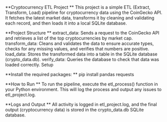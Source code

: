 **Cryptocurrency ETL Project
**
This project is a simple ETL (Extract, Transform, Load) pipeline for cryptocurrency data using the CoinGecko API. It fetches the latest market data, transforms it by cleaning and validating each record, and then loads it into a local SQLite database.

**Project Structure
**
extract_data: Sends a request to the CoinGecko API and retrieves a list of the top cryptocurrencies by market cap.
transform_data: Cleans and validates the data to ensure accurate types, checks for any missing values, and verifies that numbers are positive.
load_data: Stores the transformed data into a table in the SQLite database (crypto_data.db).
verify_data: Queries the database to check that data was loaded correctly.
Setup

**Install the required packages:
**
pip install pandas requests

**How to Run
**
To run the pipeline, execute the etl_process() function in your Python environment. This will log the process and output any issues to etl_project.log.

**Logs and Output
**
All activity is logged in etl_project.log, and the final output (cryptocurrency data) is stored in the crypto_data.db SQLite database.
